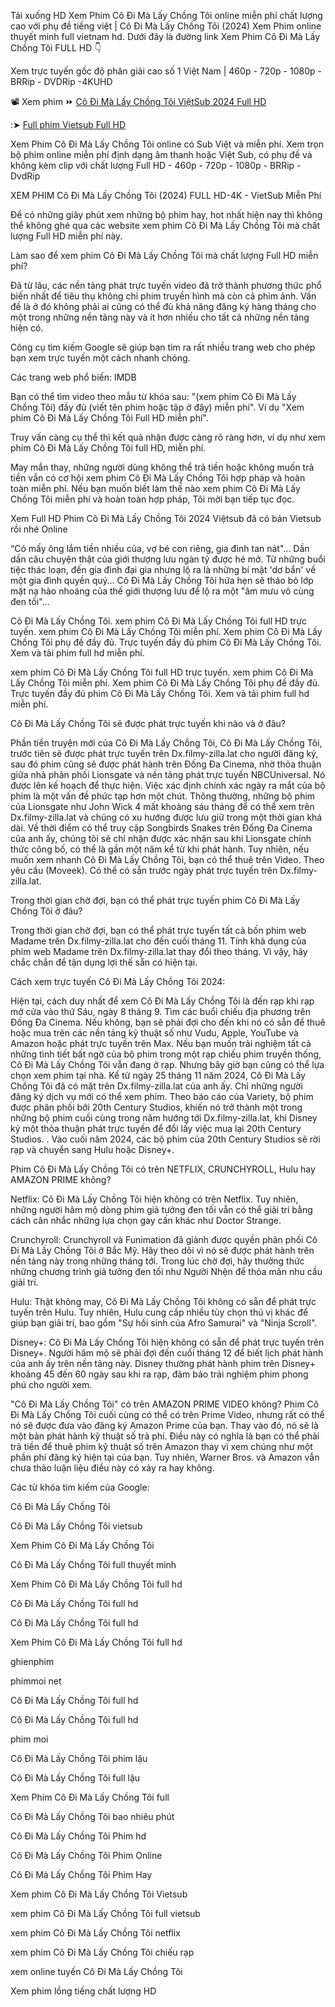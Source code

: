 Tải xuống HD Xem Phim Cô Đi Mà Lấy Chồng Tôi online miễn phí chất lượng cao với phụ đề tiếng việt | Cô Đi Mà Lấy Chồng Tôi (2024) Xem Phim online thuyết minh full vietnam hd. Dưới đây là đường link Xem Phim Cô Đi Mà Lấy Chồng Tôi FULL HD 👇

Xem trực tuyến gốc độ phân giải cao số 1 Việt Nam | 460p - 720p - 1080p - BRRip - DVDRip -4KUHD

📽 Xem phim ⏩ [Cô Đi Mà Lấy Chồng Tôi ViệtSub 2024 Full HD](https://dailly.today/bam-vao-ben-duoi-de-xem-mien-phi)

:➤ [Full phim Vietsub Full HD](https://dailly.today/bam-vao-ben-duoi-de-xem-mien-phi)


Xem Phim Cô Đi Mà Lấy Chồng Tôi online có Sub Việt và miễn phí. Xem trọn bộ phim online miễn phí định dạng âm thanh hoặc Việt Sub, có phụ đề và không kèm clip với chất lượng Full HD - 460p - 720p - 1080p - BRRip - DvdRip


XEM PHIM Cô Đi Mà Lấy Chồng Tôi (2024) FULL HD-4K - VietSub Miễn Phí


Để có những giây phút xem những bộ phim hay, hot nhất hiện nay thì không thể không ghé qua các website xem phim Cô Đi Mà Lấy Chồng Tôi mà chất lượng Full HD miễn phí này.


Làm sao để xem phim Cô Đi Mà Lấy Chồng Tôi mà chất lượng Full HD miễn phí?


Đã từ lâu, các nền tảng phát trực tuyến video đã trở thành phương thức phổ biến nhất để tiêu thụ không chỉ phim truyền hình mà còn cả phim ảnh. Vấn đề là ở đó không phải ai cũng có thể đủ khả năng đăng ký hàng tháng cho một trong những nền tảng này và ít hơn nhiều cho tất cả những nền tảng hiện có.


Công cụ tìm kiếm Google sẽ giúp bạn tìm ra rất nhiều trang web cho phép bạn xem trực tuyến một cách nhanh chóng.


Các trang web phổ biến: IMDB


Bạn có thể tìm video theo mẫu từ khóa sau: "(xem phim Cô Đi Mà Lấy Chồng Tôi) đầy đủ (viết tên phim hoặc tập ở đây) miễn phí". Ví dụ "Xem phim Cô Đi Mà Lấy Chồng Tôi Full HD miễn phí".


Truy vấn càng cụ thể thì kết quả nhận được càng rõ ràng hơn, ví dụ như xem phim Cô Đi Mà Lấy Chồng Tôi full HD, miễn phí.


May mắn thay, những người dùng không thể trả tiền hoặc không muốn trả tiền vẫn có cơ hội xem phim Cô Đi Mà Lấy Chồng Tôi hợp pháp và hoàn toàn miễn phí. Nếu bạn muốn biết làm thế nào xem phim Cô Đi Mà Lấy Chồng Tôi miễn phí và hoàn toàn hợp pháp, Tôi mời bạn tiếp tục đọc.

Xem Full HD Phim Cô Đi Mà Lấy Chồng Tôi 2024 Việtsub đã có bản Vietsub rồi nhé Online


“Có mấy ông lắm tiền nhiều của, vợ bé con riêng, gia đình tan nát"... Dần dần câu chuyện thật của giới thượng lưu ngàn tỷ được hé mở. Từ những buổi tiệc thác loạn, đến gia đình đại gia nhưng lộ ra là những bí mật 'dơ bẩn' về một gia đình quyền quý… Cô Đi Mà Lấy Chồng Tôi hứa hẹn sẽ tháo bỏ lớp mặt nạ hào nhoáng của thế giới thượng lưu để lộ ra một "âm mưu vô cùng đen tối"...



Cô Đi Mà Lấy Chồng Tôi. xem phim Cô Đi Mà Lấy Chồng Tôi full HD trực tuyến. xem phim Cô Đi Mà Lấy Chồng Tôi miễn phí. Xem phim Cô Đi Mà Lấy Chồng Tôi phụ đề đầy đủ. Trực tuyến đầy đủ phim Cô Đi Mà Lấy Chồng Tôi. Xem và tải phim full hd miễn phí.



xem phim Cô Đi Mà Lấy Chồng Tôi full HD trực tuyến. xem phim Cô Đi Mà Lấy Chồng Tôi miễn phí. Xem phim Cô Đi Mà Lấy Chồng Tôi phụ đề đầy đủ. Trực tuyến đầy đủ phim Cô Đi Mà Lấy Chồng Tôi. Xem và tải phim full hd miễn phí.


Cô Đi Mà Lấy Chồng Tôi sẽ được phát trực tuyến khi nào và ở đâu?

Phần tiền truyện mới của Cô Đi Mà Lấy Chồng Tôi, Cô Đi Mà Lấy Chồng Tôi, trước tiên sẽ được phát trực tuyến trên Dx.filmy-zilla.lat cho người đăng ký, sau đó phim cũng sẽ được phát hành trên Đống Đa Cinema, nhờ thỏa thuận giữa nhà phân phối Lionsgate và nền tảng phát trực tuyến NBCUniversal. Nó được lên kế hoạch để thực hiện. Việc xác định chính xác ngày ra mắt của bộ phim là một vấn đề phức tạp hơn một chút. Thông thường, những bộ phim của Lionsgate như John Wick 4 mất khoảng sáu tháng để có thể xem trên Dx.filmy-zilla.lat và chúng có xu hướng được lưu giữ trong một thời gian khá dài. Về thời điểm có thể truy cập Songbirds Snakes trên Đống Đa Cinema của anh ấy, chúng tôi sẽ chỉ nhận được xác nhận sau khi Lionsgate chính thức công bố, có thể là gần một năm kể từ khi phát hành. Tuy nhiên, nếu muốn xem nhanh Cô Đi Mà Lấy Chồng Tôi, bạn có thể thuê trên Video. Theo yêu cầu (Moveek). Có thể có sẵn trước ngày phát trực tuyến trên Dx.filmy-zilla.lat.

Trong thời gian chờ đợi, bạn có thể phát trực tuyến phim Cô Đi Mà Lấy Chồng Tôi ở đâu?

Trong thời gian chờ đợi, bạn có thể phát trực tuyến tất cả bốn phim web Madame trên Dx.filmy-zilla.lat cho đến cuối tháng 11. Tính khả dụng của phim web Madame trên Dx.filmy-zilla.lat thay đổi theo tháng. Vì vậy, hãy chắc chắn để tận dụng lợi thế sẵn có hiện tại.

Cách xem trực tuyến Cô Đi Mà Lấy Chồng Tôi 2024:

Hiện tại, cách duy nhất để xem Cô Đi Mà Lấy Chồng Tôi là đến rạp khi rạp mở cửa vào thứ Sáu, ngày 8 tháng 9. Tìm các buổi chiếu địa phương trên Đống Đa Cinema. Nếu không, bạn sẽ phải đợi cho đến khi nó có sẵn để thuê hoặc mua trên các nền tảng kỹ thuật số như Vudu, Apple, YouTube và Amazon hoặc phát trực tuyến trên Max. Nếu bạn muốn trải nghiệm tất cả những tình tiết bất ngờ của bộ phim trong một rạp chiếu phim truyền thống, Cô Đi Mà Lấy Chồng Tôi vẫn đang ở rạp. Nhưng bây giờ bạn cũng có thể lựa chọn xem phim tại nhà. Kể từ ngày 25 tháng 11 năm 2024, Cô Đi Mà Lấy Chồng Tôi đã có mặt trên Dx.filmy-zilla.lat của anh ấy. Chỉ những người đăng ký dịch vụ mới có thể xem phim. Theo báo cáo của Variety, bộ phim được phân phối bởi 20th Century Studios, khiến nó trở thành một trong những bộ phim cuối cùng trong năm hướng tới Dx.filmy-zilla.lat, khi Disney ký một thỏa thuận phát trực tuyến để đổi lấy việc mua lại 20th Century Studios. . Vào cuối năm 2024, các bộ phim của 20th Century Studios sẽ rời rạp và chuyển sang Hulu hoặc Disney+.

Phim Cô Đi Mà Lấy Chồng Tôi có trên NETFLIX, CRUNCHYROLL, Hulu hay AMAZON PRIME không?

Netflix: Cô Đi Mà Lấy Chồng Tôi hiện không có trên Netflix. Tuy nhiên, những người hâm mộ dòng phim giả tưởng đen tối vẫn có thể giải trí bằng cách cân nhắc những lựa chọn gay cấn khác như Doctor Strange.

Crunchyroll: Crunchyroll và Funimation đã giành được quyền phân phối Cô Đi Mà Lấy Chồng Tôi ở Bắc Mỹ. Hãy theo dõi vì nó sẽ được phát hành trên nền tảng này trong những tháng tới. Trong lúc chờ đợi, hãy thưởng thức những chương trình giả tưởng đen tối như Người Nhện để thỏa mãn nhu cầu giải trí.

Hulu: Thật không may, Cô Đi Mà Lấy Chồng Tôi không có sẵn để phát trực tuyến trên Hulu. Tuy nhiên, Hulu cung cấp nhiều tùy chọn thú vị khác để giúp bạn giải trí, bao gồm "Sự hồi sinh của Afro Samurai" và "Ninja Scroll".

Disney+: Cô Đi Mà Lấy Chồng Tôi hiện không có sẵn để phát trực tuyến trên Disney+. Người hâm mộ sẽ phải đợi đến cuối tháng 12 để biết lịch phát hành của anh ấy trên nền tảng này. Disney thường phát hành phim trên Disney+ khoảng 45 đến 60 ngày sau khi ra rạp, đảm bảo trải nghiệm phim phong phú cho người xem.

"Cô Đi Mà Lấy Chồng Tôi" có trên AMAZON PRIME VIDEO không? Phim Cô Đi Mà Lấy Chồng Tôi cuối cùng có thể có trên Prime Video, nhưng rất có thể nó sẽ được đưa vào đăng ký Amazon Prime của bạn. Thay vào đó, nó sẽ là một bản phát hành kỹ thuật số trả phí. Điều này có nghĩa là bạn có thể phải trả tiền để thuê phim kỹ thuật số trên Amazon thay vì xem chúng như một phần phí đăng ký hiện tại của bạn. Tuy nhiên, Warner Bros. và Amazon vẫn chưa thảo luận liệu điều này có xảy ra hay không.

Các từ khóa tìm kiếm của Google:

Cô Đi Mà Lấy Chồng Tôi

Cô Đi Mà Lấy Chồng Tôi vietsub

Xem Phim Cô Đi Mà Lấy Chồng Tôi

Cô Đi Mà Lấy Chồng Tôi full thuyết minh

Xem Phim Cô Đi Mà Lấy Chồng Tôi full hd

Cô Đi Mà Lấy Chồng Tôi full hd

Cô Đi Mà Lấy Chồng Tôi full hd

Xem Phim Cô Đi Mà Lấy Chồng Tôi full hd

ghienphim

phimmoi net

Cô Đi Mà Lấy Chồng Tôi full hd

Cô Đi Mà Lấy Chồng Tôi full hd

phim moi

Cô Đi Mà Lấy Chồng Tôi phim lậu

Cô Đi Mà Lấy Chồng Tôi full lậu

Xem Phim Cô Đi Mà Lấy Chồng Tôi full

Cô Đi Mà Lấy Chồng Tôi bao nhiêu phút

Cô Đi Mà Lấy Chồng Tôi Phim hd

Cô Đi Mà Lấy Chồng Tôi Phim Online

Cô Đi Mà Lấy Chồng Tôi Phim Hay

Xem phim Cô Đi Mà Lấy Chồng Tôi Vietsub

xem phim Cô Đi Mà Lấy Chồng Tôi full vietsub

xem phim Cô Đi Mà Lấy Chồng Tôi netflix

xem phim Cô Đi Mà Lấy Chồng Tôi chiếu rạp

xem online tuyến Cô Đi Mà Lấy Chồng Tôi

Xem phim lồng tiếng chất lượng HD
